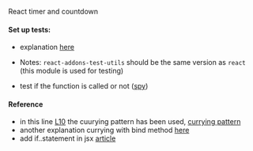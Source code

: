React timer and countdown





#### Set up tests:
- explanation [here](https://github.com/heron2014/react-timer/issues/1)

- Notes:
  ```react-addons-test-utils``` should be the same version as ```react``` (this module is used for testing)

- test if the function is called or not ([spy](https://github.com/mjackson/expect#spy-tohavebeencalled))

#### Reference
- in this line [L10](https://github.com/heron2014/react-timer/blob/master/src/components/Controls.jsx#L10) the cuurying pattern has been used, [currying pattern](https://www.sitepoint.com/currying-in-functional-javascript/)
- another explanation currying with bind method [here](http://anasfirdousi.com/introduction-to-functional-javascript-apply-call-bind-higher-order-functions.html)
- add if..statement in jsx [article](http://devnacho.com/2016/02/15/different-ways-to-add-if-else-statements-in-JSX/)

